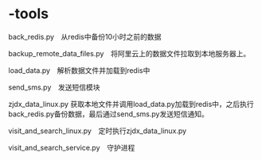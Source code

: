 # -tools

back_redis.py　从redis中备份10小时之前的数据

backup_remote_data_files.py　将阿里云上的数据文件拉取到本地服务器上。

load_data.py　解析数据文件并加载到redis中

send_sms.py　发送短信模块

zjdx_data_linux.py 获取本地文件并调用load_data.py加载到redis中，之后执行back_redis.py备份数据，最后通过send_sms.py发送短信通知。

visit_and_search_linux.py　定时执行zjdx_data_linux.py

visit_and_search_service.py　守护进程






